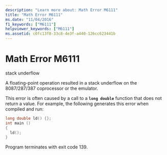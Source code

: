 ```yaml
---
description: "Learn more about: Math Error M6111"
title: "Math Error M6111"
ms.date: "11/04/2016"
f1_keywords: ["M6111"]
helpviewer_keywords: ["M6111"]
ms.assetid: c0fc13f8-33c8-4e3f-a440-126cc623441b
---
```

# Math Error M6111

stack underflow

A floating-point operation resulted in a stack underflow on the 8087/287/387 coprocessor or the emulator.

This error is often caused by a call to a **`long double`** function that does not return a value. For example, the following generates this error when compiled and run:

```c
long double ld() {};
int main ()
{
  ld();
}
```

Program terminates with exit code 139.
